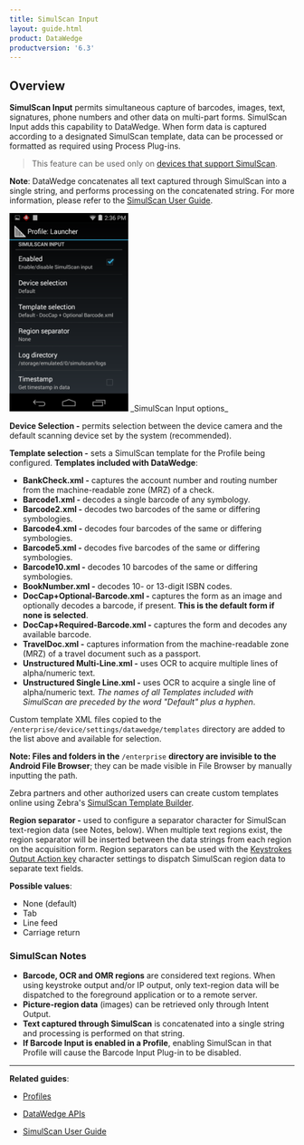 ```yaml
---
title: SimulScan Input
layout: guide.html
product: DataWedge
productversion: '6.3'
---
```


## Overview
**SimulScan Input** permits simultaneous capture of barcodes, images, text, signatures, phone numbers and other data on multi-part forms. SimulScan Input adds this capability to DataWedge. When form data is captured according to a designated SimulScan template, data can be processed or formatted as required using Process Plug-ins. 

> This feature can be used only on [devices that support SimulScan](../../../../../simulscan). 

**Note**: DataWedge concatenates all text captured through SimulScan into a single string, and performs processing on the concatenated string. For more information, please refer to the [SimulScan User Guide](../../../../../simulscan). 

<img style="height:350px" src="simulscan_input.png"/>
_SimulScan Input options_
<br>

**Device Selection -** permits selection between the device camera and the default scanning device set by the system (recommended).

**Template selection -** sets a SimulScan template for the Profile being configured. **Templates included with DataWedge**:

 * **BankCheck.xml -** captures the account number and routing number from the machine-readable zone (MRZ) of a check.
 * **Barcode1.xml -** decodes a single barcode of any symbology.
 * **Barcode2.xml -** decodes two barcodes of the same or differing symbologies.
 * **Barcode4.xml -** decodes four barcodes of the same or differing symbologies.
 * **Barcode5.xml -** decodes five barcodes of the same or differing symbologies.
 * **Barcode10.xml -** decodes 10 barcodes of the same or differing symbologies.
 * **BookNumber.xml -** decodes 10- or 13-digit ISBN codes.
 * **DocCap+Optional-Barcode.xml -** captures the form as an image and optionally decodes a barcode, if present. **This is the default form if none is selected**.
 * **DocCap+Required-Barcode.xml -** captures the form and decodes any available barcode.
 * **TravelDoc.xml -** captures information from the machine-readable zone (MRZ) of a travel document such as a passport.
 * **Unstructured Multi-Line.xml -** uses OCR to acquire multiple lines of alpha/numeric text.
 * **Unstructured Single Line.xml -** uses OCR to acquire a single line of alpha/numeric text.
_The names of all Templates included with SimulScan are preceded by the word "Default" plus a hyphen_.

Custom template XML files copied to the `/enterprise/device/settings/datawedge/templates` directory are added to the list above and available for selection. 

**Note: Files and folders in the** `/enterprise` **directory are invisible to the Android File Browser**; they can be made visible in File Browser by manually inputting the path.

Zebra partners and other authorized users can create custom templates online using Zebra's [SimulScan Template Builder](../../../../../simulscan/1-1/guide/templatebuilder). 

**Region separator -** used to configure a separator character for SimulScan text-region data (see Notes, below). When multiple text regions exist, the region separator will be inserted between the data strings from each region on the acquisition form. Region separators can be used with the [Keystrokes Output Action key](../../output/keystroke) character settings to dispatch SimulScan region data to separate text fields.

**Possible values**:
* None (default)
* Tab
* Line feed 
* Carriage return 

### SimulScan Notes 

* **Barcode, OCR and OMR regions** are considered text regions. When using keystroke output and/or IP output, only text-region data will be dispatched to the foreground application or to a remote server.
* **Picture-region data** (images) can be retrieved only through Intent Output.
* **Text captured through SimulScan** is concatenated into a single string and processing is performed on that string.
* **If Barcode Input is enabled in a Profile**, enabling SimulScan in that Profile will cause the Barcode Input Plug-in to be disabled. 

-----

**Related guides**:

* [Profiles](profiles)
* [DataWedge APIs](api) 

* [SimulScan User Guide](../../../../../simulscan) 

